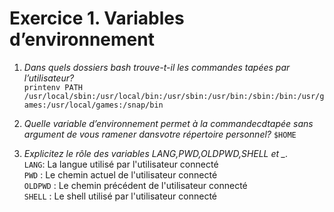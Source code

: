 # Exercice 1. Variables d’environnement

1. _Dans quels dossiers bash trouve-t-il les commandes tapées par l’utilisateur?_ <br>
`printenv PATH`<br>
`/usr/local/sbin:/usr/local/bin:/usr/sbin:/usr/bin:/sbin:/bin:/usr/games:/usr/local/games:/snap/bin`

2. _Quelle variable d’environnement permet à la commandecdtapée sans argument de vous ramener dansvotre répertoire personnel?_
`$HOME`

3. _Explicitez le rôle des variables LANG,PWD,OLDPWD,SHELL et \_._ <br>
`LANG`: La langue utilisé par l'utilisateur connecté<br>
`PWD` : Le chemin actuel de l'utilisateur connecté<br>
`OLDPWD` : Le chemin précédent de l'utilisateur connecté<br>
`SHELL` : Le shell utilisé par l'utilisateur connecté<br>
